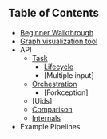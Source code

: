 ## Table of Contents

* [Beginner Walkthrough](BeginnerWalkthrough.md)
* [Graph visualization tool](D3Visualization.md)
* API
    * [Task](Task.md)
        - [Lifecycle](TaskLifecycle.md)
        - [Multiple input]
    * [Orchestration](Orchestration.md)
        * [Forkception]
    * [Uids]
    * [Comparison](Comparison.md)
    * [Internals](Internals.md)
* Example Pipelines

